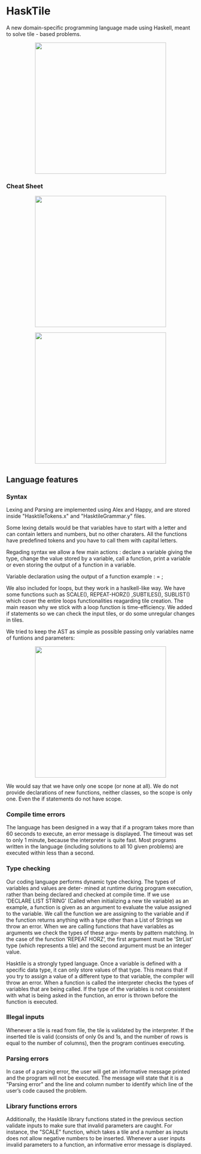# HaskTile

A new domain-specific programming language made using Haskell, meant to solve tile - based problems.

<p align="center"><img width="350" src="https://github.com/LucianSerbanescu/HaskTile/blob/main/Documentation/Screenshot%202023-09-11%20at%2012.46.56%20pm.png?raw=true"/></p> 

### Cheat Sheet

<p align="center"><img width="350" src="https://github.com/LucianSerbanescu/HaskTile/blob/main/Documentation/Screenshot%202023-09-11%20at%203.05.34%20pm.png?raw=true"/></p> 

<p align="center"><img width="350" src="https://github.com/LucianSerbanescu/HaskTile/blob/main/Documentation/Screenshot%202023-09-11%20at%203.05.25%20pm.png?raw=true"/></p> 

## Language features

### Syntax

Lexing and Parsing are implemented using Alex and Happy, and are stored inside "HasktileTokens.x"
and "HasktileGrammar.y" files.

Some lexing details would be that variables have to start with a letter and can contain letters and
numbers, but no other charaters. All the functions have predefined tokens and you have to call them
with capital letters.

Regading syntax we allow a few main actions : declare a variable giving the type, change the value
stored by a variable, call a function, print a variable or even storing the output of a function in a
variable.

Variable declaration using the output of a function example :
<varType> <varName> = <functionCall>;

We also included for loops, but they work in a haslkell-like way. We have some functions such as
SCALE(), REPEAT-HORZ() ,SUBTILES(), SUBLIST() which cover the entire loops functionalities
reagarding tile creation. The main reason why we stick with a loop function is time-efficiency. We
added if statements so we can check the input tiles, or do some unregular changes in tiles.

We tried to keep the AST as simple as possible passing only variables name of funtions and parameters:
<p align="center"><img width="350" src="https://github.com/LucianSerbanescu/HaskTile/blob/main/Documentation/Screenshot%202023-09-11%20at%203.03.13%20pm.png?raw=true"/></p> 


We would say that we have only one scope (or none at all). We do not provide declarations of new
functions, neither classes, so the scope is only one. Even the if statements do not have scope.

### Compile time errors

The language has been designed in a way that if a program takes more than 60 seconds to execute, an error message is displayed. The timeout was set to only 1 minute, because the interpreter is quite fast. Most programs written in the language (including solutions to all 10 given problems) are executed within less than a second.

### Type checking 

Our coding language performs dynamic type checking. The types of variables and values are deter- mined at runtime during program execution, rather than being declared and checked at compile time. If we use ’DECLARE LIST STRING’ (Called when initializing a new tile variable) as an example, a function is given as an argument to evaluate the value assigned to the variable. We call the function we are assigning to the variable and if the function returns anything with a type other than a List of Strings we throw an error.
When we are calling functions that have variables as arguments we check the types of these argu- ments by pattern matching. In the case of the function ’REPEAT HORZ’, the first argument must be ’StrList’ type (which represents a tile) and the second argument must be an integer value.

Hasktile is a strongly typed language. Once a variable is defined with a specific data type, it can only store values of that type. This means that if you try to assign a value of a different type to that variable, the compiler will throw an error.
When a function is called the interpreter checks the types of variables that are being called. If the type of the variables is not consistent with what is being asked in the function, an error is thrown before the function is executed.


### Illegal inputs

Whenever a tile is read from file, the tile is validated by the interpreter.
If the inserted tile is valid (consists of only 0s and 1s, and the number of rows is equal to the number of columns), then the program continues executing.

### Parsing errors 

In case of a parsing error, the user will get an informative message printed and the program will not be executed. The message will state that it is a "Parsing error" and the line and column number to identify which line of the user’s code caused the problem.

### Library functions errors

Additionally, the Hasktile library functions stated in the previous section validate inputs to make sure that invalid parameters are caught. For instance, the "SCALE" function, which takes a tile and a number as inputs does not allow negative numbers to be inserted.
Whenever a user inputs invalid parameters to a function, an informative error message is displayed.
